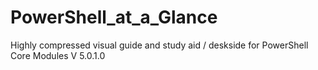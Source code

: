 # PowerShell_at_a_Glance
Highly compressed visual guide and study aid / deskside for PowerShell Core Modules V 5.0.1.0
